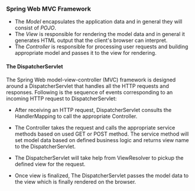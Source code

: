 
### Spring Web MVC Framework

 -   The *Model* encapsulates the application data and in general they will consist of *POJO*.
 -  The *View* is responsible for rendering the model data and in general it generates HTML output that the client's browser can interpret.
 - The *Controller* is responsible for processing user requests and building appropriate model and passes it to the view for rendering.

#### The DispatcherServlet

The Spring Web model-view-controller (MVC) framework is designed around a DispatcherServlet that handles all the HTTP requests and responses. 
Following is the sequence of events corresponding to an incoming HTTP request to DispatcherServlet:


-   After receiving an HTTP request, DispatcherServlet consults the HandlerMapping to call the appropriate Controller.
-  The Controller takes the request and calls the appropriate service methods based on used GET or POST method. The service method will set model data based on defined business logic and returns view name to the DispatcherServlet.
- The DispatcherServlet will take help from ViewResolver to pickup the defined view for the request.

-   Once view is finalized, The DispatcherServlet passes the model data to the view which is finally rendered on the browser.


